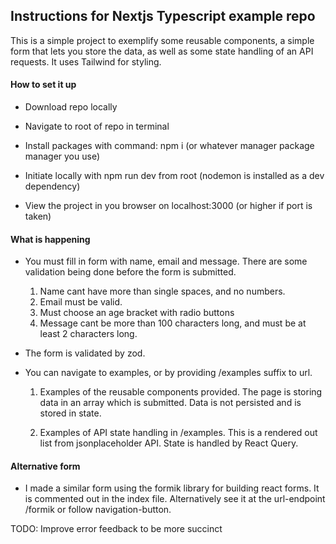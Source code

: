 ## Instructions for Nextjs Typescript example repo

This is a simple project to exemplify some reusable components, a simple form that lets you store the data, as well as some state handling of an API requests. It uses Tailwind for styling.

#### How to set it up

- Download repo locally

- Navigate to root of repo in terminal

- Install packages with command: npm i (or whatever manager package manager you use)

- Initiate locally with npm run dev from root (nodemon is installed as a dev dependency)

- View the project in you browser on localhost:3000 (or higher if port is taken)


#### What is happening

- You must fill in form with name, email and message. There are some validation being done before the form is submitted. 

  1. Name cant have more than single spaces, and no numbers. 
  2. Email must be valid.
  3. Must choose an age bracket with radio buttons
  4. Message cant be more than 100 characters long, and must be at least 2 characters long.
  
- The form is validated by zod. 

- You can navigate to examples, or by providing /examples suffix to url.

  1. Examples of the reusable components provided. 
  The page is storing data in an array which is submitted. Data is not persisted and is stored in state. 

  2. Examples of API state handling in /examples. This is a rendered out list from jsonplaceholder API. State is handled by React Query.

#### Alternative form
- I made a similar form using the formik library for building react forms. It is commented out in the index file. Alternatively see it at the url-endpoint /formik or follow navigation-button.

TODO: Improve error feedback to be more succinct